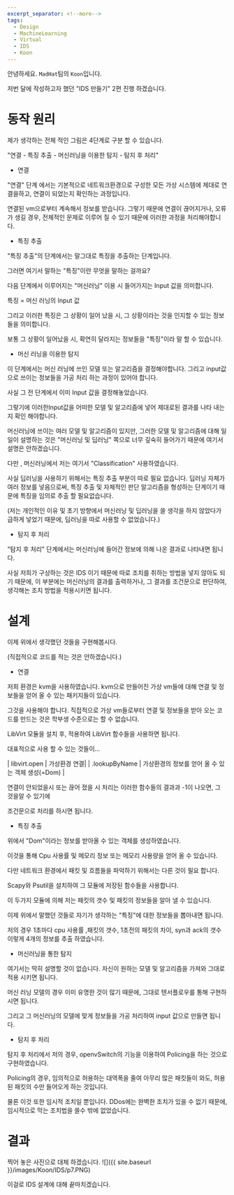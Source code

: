 ```yaml
---
excerpt_separator: <!--more-->
tags:
  - Design
  - MachineLearning
  - Virtual
  - IDS
  - Koon
---
```


안녕하세요. `MadHat`팀의 `Koon`입니다.  

저번 달에 작성하고자 했던 "IDS 만들기" 2편 진행 하겠습니다.  


<!--more-->

# 동작 원리
제가 생각하는 전체 적인 그림은 4단계로 구분 할 수 있습니다.  

"연결 - 특징 추출 - 머신러닝을 이용한 탐지 - 탐지 후 처리"   

* 연결  

"연결" 단계 에서는 기본적으로 네트워크환경으로 구성한 모든 가상 시스템에 제대로 연결을하고, 연결이 되었는지 확인하는 과정입니다.  

연결된 vm으로부터 계속해서 정보를 받습니다. 그렇기 때문에 연결이 끊어지거나, 오류가 생길 경우, 전체적인 문제로 이루어 질 수 있기 때문에 이러한 과정을 처리해야합니다.  


* 특징 추출

"특징 추출"의 단계에서는 말그대로 특징을 추출하는 단계입니다.  

그러면 여기서 말하는 "특징"이란 무엇을 말하는 걸까요?

다음 단계에서 이루어지는 "머신러닝" 이용 시 들어가지는 Input 값을 의미합니다. 

특징 = 머신 러닝의 Input 값

그리고 이러한 특징은 그 상황이 일어 났을 시, 그 상황이라는 것을 인지할 수 있는 정보 들을 의미합니다.

보통 그 상황이 일어났을 시, 확연히 달라지는 정보들을 "특징"이라 말 할 수 있습니다.


* 머신 러닝을 이용한 탐지

이 단계에서는 머신 러닝에 쓰인 모델 또는 알고리즘을 결정해야합니다. 그리고 input값으로 쓰이는 정보들을 가공 처리 하는 과정이 있어야 합니다.

사실 그 전 단계에서 이미 Input 값을 결정해놓았습니다.

그렇기에 이러한Input값을 어떠한 모델 및 알고리즘에 넣어 제대로된 결과를 나타 내는지 확인 해야합니다.

머신러닝에 쓰이는 여러 모델 및 알고리즘이 있지만, 그러한 모델 및 알고리즘에 대해 일일이 설명하는 것은 "머신러닝 및 딥러닝" 쪽으로 너무 깊숙히 들어가기 때문에 여기서 설명은 안하겠습니다.

다만 , 머신러닝에서 저는 여기서 "Classification" 사용하였습니다. 

사실 딥러닝을 사용하기 위해서는 특징 추출 부분이 따로 필요 없습니다. 딥러닝 자체가 여러 정보를 넣음으로써, 특징 추출 및 자체적인 판단 알고리즘을 형성하는 단계이기 때문에 특징을 임의로 추출 할 필요없습니다. 

(저는 개인적인 이유 및 초기 방향에서 머신러닝 및 딥러닝을 쓸 생각을 하지 않았다가 급하게 넣었기 때문에, 딥러닝을 따로 사용할 수 없었습니다.)


* 탐지 후 처리

"탐지 후 처리" 단계에서는 머신러닝에 들어간 정보에 의해 나온 결과로 나타내면 됩니다. 

사실 저희가 구상하는 것은 IDS 이기 때문에 따로 조치를 취하는 방법을 넣지 않아도 되기 때문에, 이 부분에는 머신러닝의 결과를 출력하거나, 그 결과를 조건문으로 판단하여, 생각해논 조치 방법을 적용시키면 됩니다.


# 설계

이제 위에서 생각했던 것들을 구현해봅시다.

(직접적으로 코드를 적는 것은 안하겠습니다.)

* 연결

저희 환경은 kvm을 사용하였습니다. kvm으로 만들어진 가상 vm들에 대해 연결 및 정보들을 얻어 올 수 있는 패키지들이 있습니다.

그것을 사용해야 합니다. 직접적으로 가상 vm들로부터 연결 및 정보들을 받아 오는 코드를 만드는 것은 학부생 수준으로는 할 수 없습니다. 

LibVirt 모듈을 설치 후, 적용하여 LibVirt 함수들을 사용하면 됩니다.

대표적으로 사용 할 수 있는 것들이...

| libvirt.open | 가상환경 연결|
| .lookupByName | 가상환경의 정보를 얻어 올 수 있는 객체 생성(=Dom) |

연결이 안되었을시 또는 끊어 졌을 시 처리는 이러한 함수들의 결과과 -1이 나오면, 그 것을알 수 있기에

조건문으로 처리를 하시면 됩니다. 

* 특징 추출

위에서 "Dom"이라는 정보를 받아올 수 있는 객체를 생성하였습니다.

이것을 통해 Cpu 사용률 및 메모리 정보 또는 메모리 사용량을 얻어 올 수 있습니다.

다만 네트워크 환경에서 패킷 및 흐름들을 파악하기 위해서는 다른 것이 필요 합니다.

Scapy와 Psutil을 설치하여 그 모듈에 저장된 함수들을 사용합니다.

이 두가지 모듈에 의해 저는 패킷의 갯수 및 패킷의 정보들을 알아 낼 수 있습니다.

이제 위에서 말했던 것들로 자기가 생각하는 "특징"에 대한 정보들을 뽑아내면 됩니다.

저의 경우 1초마다 cpu 사용률 ,패킷의 갯수, 1초전의 패킷의 차이, syn과 ack의 갯수 이렇게 4개의 정보를 추출 하였습니다.

* 머신러닝을 통한 탐지

여기서는 딱히 설명할 것이 없습니다. 자신이 원하는 모델 및 알고리즘을 가져와 그대로 적용 시키면 됩니다.

머신 러닝 모델의 경우 이미 유명한 것이 많기 때문에, 그대로 텐서플로우를 통해 구현하시면 됩니다.

그리고 그 머신러닝의 모델에 맞게 정보들을 가공 처리하여 input 값으로 만들면 됩니다.


* 탐지 후 처리

탐지 후 처리에서 저의 경우, openvSwitch의 기능을 이용하여 Policing을 하는 것으로 구현하였습니다.

Policing의 경우, 임의적으로 허용하는 대역폭을 줄여 아무리 많은 패킷들이 와도, 허용된 패킷의 수만 들어오게 하는 것입니다.

물론 이것 또한 임시적 조치일 뿐입니다. DDos에는 완벽한 조치가 있을 수 없기 때문에, 임시적으로 막는 조치법을 쓸수 밖에 없었습니다.


# 결과

찍어 놓은 사진으로 대체 하겠습니다.
![]({{ site.baseurl }}/images/Koon/IDS/p7.PNG)



이걸로 IDS 설계에 대해 끝마치겠습니다.




